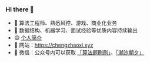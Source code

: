 ### Hi there 👋

- 🔭 算法工程师、熟悉风控、游戏、商业化业务
- 🌱 数据结构、机器学习、面试经验等优质内容持续输出
- 😄 [个人简介](https://chengzhaoxi.xyz/about/)
- 🤔 网站：https://chengzhaoxi.xyz
- 💬 微信：公众号内可以获取 [「算法题刷刷」](https://chengzhaoxi.xyz/algorithm_tss/index.html)、[「潮汐朝夕」](https://chengzhaoxi.xyz/chaoxizhaoxi/index.html)
